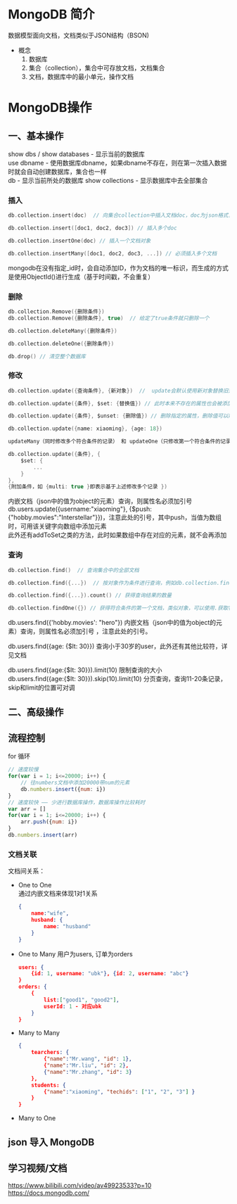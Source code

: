 # MongoDB 简介
数据模型面向文档，文档类似于JSON结构（BSON)
- 概念
    1. 数据库
    2. 集合（collection），集合中可存放文档，文档集合
    3. 文档，数据库中的最小单元，操作文档
# MongoDB操作

## 一、基本操作
show dbs / show databases - 显示当前的数据库  
use dbname - 使用数据库dbname，如果dbname不存在，则在第一次插入数据时就会自动创建数据库，集合也一样  
db - 显示当前所处的数据库
show collections - 显示数据库中去全部集合

###  插入
```c
db.collection.insert(doc)  // 向集合collection中插入文档doc，doc为json格式，键不需要加双引号

db.collection.insert([doc1, doc2, doc3]) // 插入多个doc

db.collection.insertOne(doc) // 插入一个文档对象

db.collection.insertMany([doc1, doc2, doc3, ...]) // 必须插入多个文档
```
mongodb在没有指定_id时，会自动添加ID，作为文档的唯一标识，而生成的方式是使用ObjectId()进行生成（基于时间戳，不会重复）  

### 删除
```c
db.collection.Remove({删除条件})
db.collection.Remove({删除条件}, true)  // 给定了true条件就只删除一个

db.collection.deleteMany({删除条件})

db.collection.deleteOne({删除条件})

db.drop() // 清空整个数据库
```


###  修改
```c
db.collection.update({查询条件}, {新对象})  //  update会默认使用新对象替换旧对象，就对象将完全被替换

db.collection.update({条件}, $set: {替换值}) // 此时本来不存在的属性也会被添加

db.collection.update({条件}, $unset: {删除值}) // 删除指定的属性，删除值可以赋任何值

db.collection.update({name: xiaoming}, {age: 18})

updateMany（同时修改多个符合条件的记录） 和 updateOne（只修改第一个符合条件的记录，此时和update一致）

db.collection.update({条件}, {
    $set: {
        ...
    }
},
{附加条件，如 {multi: true }即表示基于上述修改多个记录 })
```
内嵌文档（json中的值为object的元素）查询，则属性名必须加引号    
db.users.update({username:"xiaoming"}, {$push:{"hobby.movies":"Interstellar"}})，注意此处的引号，其中push，当值为数组时，可用该关键字向数组中添加元素  
此外还有addToSet之类的方法，此时如果数组中存在对应的元素，就不会再添加

###  查询
```c
db.collection.find()  // 查询集合中的全部文档 

db.collection.find({...})  // 按对象作为条件进行查询，例如db.collection.find({age:15, name:"xiaoming"})，返回数组，可以加索引[]

db.collection.find({...}).count() // 获得查询结果的数量

db.collection.findOne({}) // 获得符合条件的第一个文档，类似对象，可以使用.获取特定的字段
```
db.users.find({'hobby.movies': "hero"}) 内嵌文档（json中的值为object的元素）查询，则属性名必须加引号
，注意此处的引号。  

db.users.find({age: {$lt: 30}}) 查询小于30岁的user，此外还有其他比较符，详见文档

db.users.find({age:{$lt: 30}}).limit(10) 限制查询的大小  
db.users.find({age:{$lt: 30}}).skip(10).limit(10) 分页查询，查询11-20条记录，skip和limit的位置可对调  

## 二、高级操作

## 流程控制
for 循环
```javascript
// 速度较慢
for(var i = 1; i<=20000; i++) {
    // 往numbers文档中添加20000带num的元素
    db.numbers.insert({num: i})
}
// 速度较快 —— 少进行数据库操作，数据库操作比较耗时
var arr = []
for(var i = 1; i<=20000; i++) {
    arr.push({num: i})
}
db.numbers.insert(arr)
```

### 文档关联
文档间关系：
- One to One  
    通过内嵌文档来体现1对1关系  
    ```json
    {  
        name:"wife",  
        husband: {  
            name: "husband"  
        }  
    }  
    ```
- One to Many
    用户为users, 订单为orders
    ```json
    users: {  
        {id: 1, username: "ubk"}, {id: 2, username: "abc"}  
    }  
    orders: {  
        {  
            list:["good1", "good2"],  
            userId: 1 - 对应ubk  
        }  
    }  
    ```
- Many to Many
    ```json
    {
        tearchers: {
            {"name":"Mr.wang", "id": 1},
            {"name":"Mr.liu", "id": 2},
            {"name":"Mr.zhang", "id": 3}
        },
        students: {
            {"name":"xiaoming", "techids": ["1", "2", "3"] }
        }
    }
    ```
- Many to One


## json 导入 MongoDB


## 学习视频/文档
https://www.bilibili.com/video/av49923533?p=10  
https://docs.mongodb.com/ 